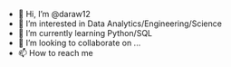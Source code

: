 - 👋 Hi, I’m @daraw12
- 👀 I’m interested in Data Analytics/Engineering/Science
- 🌱 I’m currently learning Python/SQL
- 💞️ I’m looking to collaborate on ...
- 📫 How to reach me 

<!---
daraw12/daraw12 is a ✨ special ✨ repository because its `README.md` (this file) appears on your GitHub profile.
You can click the Preview link to take a look at your changes.
--->
